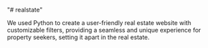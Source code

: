 "# realstate" 

We used Python to create a user-friendly real estate website with customizable filters, providing a seamless and unique experience for property seekers, setting it apart in the real estate.
